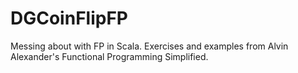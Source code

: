 # DGCoinFlipFP

Messing about with FP in Scala. Exercises and examples from Alvin Alexander's Functional Programming Simplified.
